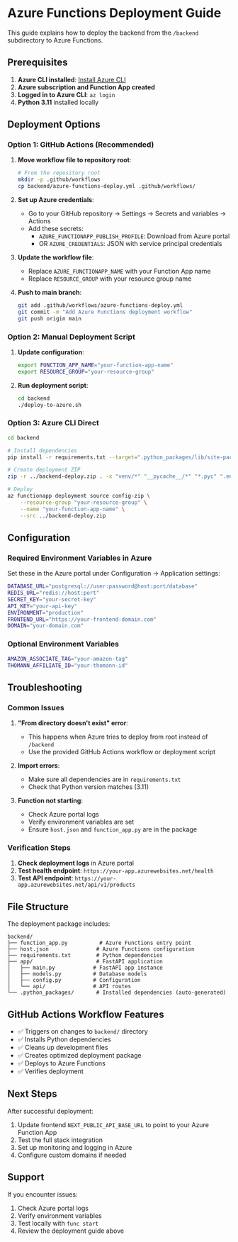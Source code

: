 # Azure Functions Deployment Guide

This guide explains how to deploy the backend from the `/backend` subdirectory to Azure Functions.

## Prerequisites

1. **Azure CLI installed**: [Install Azure CLI](https://docs.microsoft.com/en-us/cli/azure/install-azure-cli)
2. **Azure subscription and Function App created**
3. **Logged in to Azure CLI**: `az login`
4. **Python 3.11** installed locally

## Deployment Options

### Option 1: GitHub Actions (Recommended)

1. **Move workflow file to repository root**:
   ```bash
   # From the repository root
   mkdir -p .github/workflows
   cp backend/azure-functions-deploy.yml .github/workflows/
   ```

2. **Set up Azure credentials**:
   - Go to your GitHub repository → Settings → Secrets and variables → Actions
   - Add these secrets:
     - `AZURE_FUNCTIONAPP_PUBLISH_PROFILE`: Download from Azure portal
     - OR `AZURE_CREDENTIALS`: JSON with service principal credentials

3. **Update the workflow file**:
   - Replace `AZURE_FUNCTIONAPP_NAME` with your Function App name
   - Replace `RESOURCE_GROUP` with your resource group name

4. **Push to main branch**:
   ```bash
   git add .github/workflows/azure-functions-deploy.yml
   git commit -m "Add Azure Functions deployment workflow"
   git push origin main
   ```

### Option 2: Manual Deployment Script

1. **Update configuration**:
   ```bash
   export FUNCTION_APP_NAME="your-function-app-name"
   export RESOURCE_GROUP="your-resource-group"
   ```

2. **Run deployment script**:
   ```bash
   cd backend
   ./deploy-to-azure.sh
   ```

### Option 3: Azure CLI Direct

```bash
cd backend

# Install dependencies
pip install -r requirements.txt --target=".python_packages/lib/site-packages"

# Create deployment ZIP
zip -r ../backend-deploy.zip . -x "venv/*" "__pycache__/*" "*.pyc" ".env*" "local.settings.json"

# Deploy
az functionapp deployment source config-zip \
    --resource-group "your-resource-group" \
    --name "your-function-app-name" \
    --src ../backend-deploy.zip
```

## Configuration

### Required Environment Variables in Azure

Set these in the Azure portal under Configuration → Application settings:

```bash
DATABASE_URL="postgresql://user:password@host:port/database"
REDIS_URL="redis://host:port"
SECRET_KEY="your-secret-key"
API_KEY="your-api-key"
ENVIRONMENT="production"
FRONTEND_URL="https://your-frontend-domain.com"
DOMAIN="your-domain.com"
```

### Optional Environment Variables

```bash
AMAZON_ASSOCIATE_TAG="your-amazon-tag"
THOMANN_AFFILIATE_ID="your-thomann-id"
```

## Troubleshooting

### Common Issues

1. **"From directory doesn't exist" error**:
   - This happens when Azure tries to deploy from root instead of `/backend`
   - Use the provided GitHub Actions workflow or deployment script

2. **Import errors**:
   - Make sure all dependencies are in `requirements.txt`
   - Check that Python version matches (3.11)

3. **Function not starting**:
   - Check Azure portal logs
   - Verify environment variables are set
   - Ensure `host.json` and `function_app.py` are in the package

### Verification Steps

1. **Check deployment logs** in Azure portal
2. **Test health endpoint**: `https://your-app.azurewebsites.net/health`
3. **Test API endpoint**: `https://your-app.azurewebsites.net/api/v1/products`

## File Structure

The deployment package includes:
```
backend/
├── function_app.py          # Azure Functions entry point
├── host.json               # Azure Functions configuration
├── requirements.txt        # Python dependencies
├── app/                    # FastAPI application
│   ├── main.py            # FastAPI app instance
│   ├── models.py          # Database models
│   ├── config.py          # Configuration
│   └── api/               # API routes
└── .python_packages/       # Installed dependencies (auto-generated)
```

## GitHub Actions Workflow Features

- ✅ Triggers on changes to `backend/` directory
- ✅ Installs Python dependencies
- ✅ Cleans up development files
- ✅ Creates optimized deployment package
- ✅ Deploys to Azure Functions
- ✅ Verifies deployment

## Next Steps

After successful deployment:

1. Update frontend `NEXT_PUBLIC_API_BASE_URL` to point to your Azure Function App
2. Test the full stack integration
3. Set up monitoring and logging in Azure
4. Configure custom domains if needed

## Support

If you encounter issues:
1. Check Azure portal logs
2. Verify environment variables
3. Test locally with `func start`
4. Review the deployment guide above